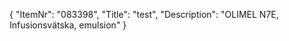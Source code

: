 {
  "ItemNr": "083398",
  "Title": "test",
  "Description": "OLIMEL N7E, Infusionsvätska, emulsion"
}